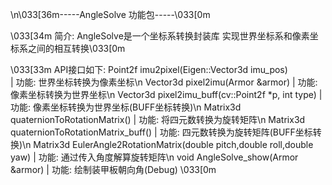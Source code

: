 \n\033[36m-----AngleSolve 功能包-----\033[0m

\033[34m
简介: AngleSolve是一个坐标系转换封装库
      实现世界坐标系和像素坐标系之间的相互转换\033[0m


\033[33m
API接口如下:
    Point2f imu2pixel(Eigen::Vector3d imu_pos)        
    |  功能: 世界坐标转换为像素坐标\n
    Vector3d pixel2imu(Armor &armor)
    |  功能: 像素坐标转换为世界坐标\n
    Vector3d pixel2imu_buff(cv::Point2f *p, int type)
    |  功能: 像素坐标转换为世界坐标(BUFF坐标转换)\n
    Matrix3d quaternionToRotationMatrix()
    |  功能: 将四元数转换为旋转矩阵\n
    Matrix3d quaternionToRotationMatrix_buff()
    |  功能: 四元数转换为旋转矩阵(BUFF坐标转换)\n
    Matrix3d EulerAngle2RotationMatrix(double pitch,double roll,double yaw)
    |  功能: 通过传入角度解算旋转矩阵\n
    void AngleSolve_show(Armor &armor)
    |  功能: 绘制装甲板朝向角(Debug)
\033[0m